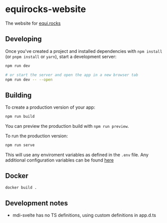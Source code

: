 # equirocks-website

The website for [equi.rocks](https://equi.rocks)

## Developing

Once you've created a project and installed dependencies with `npm install` (or `pnpm install` or `yarn`), start a development server:

```bash
npm run dev

# or start the server and open the app in a new browser tab
npm run dev -- --open
```

## Building

To create a production version of your app:

```bash
npm run build
```

You can preview the production build with `npm run preview`.

To run the production version:

```bash
npm run serve
```

This will use any enviroment variables as defined in the `.env` file.
Any additional configuration variables can be found [here](https://github.com/sveltejs/kit/tree/master/packages/adapter-node#environment-variables) 

## Docker

```bash
docker build .
```

## Development notes
- mdi-svelte has no TS definitions, using custom definitions in app.d.ts